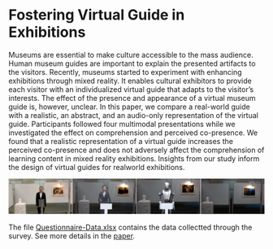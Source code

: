 # Fostering Virtual Guide in Exhibitions
Museums are essential to make culture accessible to the mass audience. Human museum guides are important to explain the presented artifacts to the visitors. Recently, museums started to experiment with enhancing exhibitions through mixed reality. It enables cultural exhibitors to provide each visitor with an individualized virtual guide that adapts to the visitor’s interests. The effect of the presence and appearance of a virtual museum guide is, however, unclear. In this paper, we compare a real-world guide with a realistic, an abstract, and an audio-only representation of the virtual guide. Participants followed four multimodal presentations while we investigated the effect on comprehension and perceived co-presence. We found that a realistic representation of a virtual guide increases the perceived co-presence and does not adversely affect the comprehension of learning content in mixed reality exhibitions. Insights from our study inform the design of virtual guides for realworld exhibitions.

<img src="https://github.com/ollop/gevakub/blob/main/Fostering%20Virtual%20Guide%20in%20Exhibitions/teaser.PNG" width="1000">

The file <a href="https://github.com/ollop/gevakub/blob/main/Fostering%20Virtual%20Guide%20in%20Exhibitions/Questionnaire-Data.xlsx">Questionnaire-Data.xlsx</a> contains the data collectted through the survey. See more details in the <a href="Fostering-Virtual-Guide-in-Exhibitions.pdf">paper</a>.

